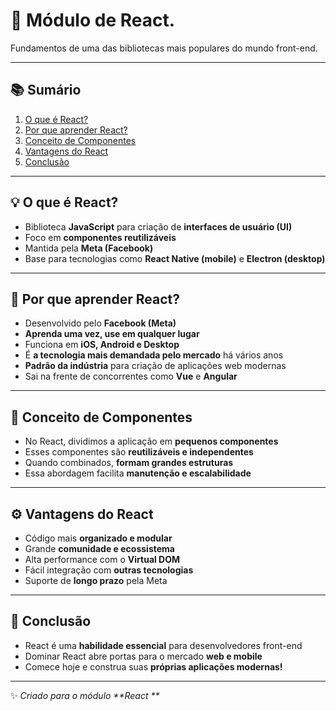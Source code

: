 # 🧩 Módulo de React.

Fundamentos de uma das bibliotecas mais populares do mundo front-end.

---

## 📚 Sumário

1. [O que é React?](#-o-que-é-react)
2. [Por que aprender React?](#-por-que-aprender-react)
3. [Conceito de Componentes](#-conceito-de-componentes)
4. [Vantagens do React](#-vantagens-do-react)
5. [Conclusão](#-conclusão)

---

## 💡 O que é React?

- Biblioteca **JavaScript** para criação de **interfaces de usuário (UI)**
- Foco em **componentes reutilizáveis**
- Mantida pela **Meta (Facebook)**
- Base para tecnologias como **React Native (mobile)** e **Electron (desktop)**

---

## 🚀 Por que aprender React?

- Desenvolvido pelo **Facebook (Meta)**
- **Aprenda uma vez, use em qualquer lugar**
- Funciona em **iOS, Android e Desktop**
- É **a tecnologia mais demandada pelo mercado** há vários anos
- **Padrão da indústria** para criação de aplicações web modernas
- Sai na frente de concorrentes como **Vue** e **Angular**

---

## 🧱 Conceito de Componentes

- No React, dividimos a aplicação em **pequenos componentes**
- Esses componentes são **reutilizáveis e independentes**
- Quando combinados, **formam grandes estruturas**
- Essa abordagem facilita **manutenção e escalabilidade**

---

## ⚙️ Vantagens do React

- Código mais **organizado e modular**
- Grande **comunidade e ecossistema**
- Alta performance com o **Virtual DOM**
- Fácil integração com **outras tecnologias**
- Suporte de **longo prazo** pela Meta

---

## 🧭 Conclusão

- React é uma **habilidade essencial** para desenvolvedores front-end
- Dominar React abre portas para o mercado **web e mobile**
- Comece hoje e construa suas **próprias aplicações modernas!**

---

✨ _Criado para o módulo **React **_

